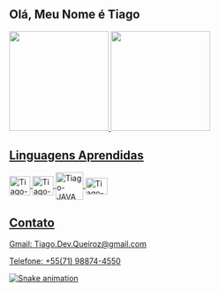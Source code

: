 ## Olá, Meu Nome é Tiago

<div>
  <a href="https://github.com/TiagoQueiroz-Dev">
  <img height="180em" src="https://github-readme-stats.vercel.app/api?username=TiagoQueiroz-Dev&show_icons=true&theme=dracula&include_all_commits=true&count_private=true"/>
  <img height="180em" src="https://github-readme-stats.vercel.app/api/top-langs/?username=TiagoQueiroz-Dev&layout=compact&langs_count=16&theme=dracula"/>
</div>
  <h2>Linguagens Aprendidas</h2>
<div style="display: inline_block">
  <img align="center" alt="Tiago-C" height="35" width="38" src="https://cdn.jsdelivr.net/gh/devicons/devicon/icons/c/c-original.svg" />
  <img align="center" alt="Tiago-CS" height="35" width="38" src="https://cdn.jsdelivr.net/gh/devicons/devicon/icons/csharp/csharp-original.svg" />
  <img align="center" alt="Tiago-JAVA" height="50" width="50" src="https://cdn.jsdelivr.net/gh/devicons/devicon/icons/java/java-original-wordmark.svg" />
  <img align="center" alt="Tiago-JS" height="30" width="40" src="https://cdn.jsdelivr.net/gh/devicons/devicon/icons/javascript/javascript-original.svg" />
</div>
  <h2>Contato</h2>
<div>
  Gmail: Tiago.Dev.Queiroz@gmail.com<p>Telefone: +55(71) 98874-4550
</div>

  ![Snake animation](https://github.com/TiagoQueiroz-Dev/TiagoQueiroz-Dev/blob/output/github-contribution-grid-snake.svg)

